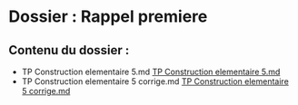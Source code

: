 # Dossier : Rappel premiere
 
 ## Contenu du dossier : 
- TP Construction elementaire 5.md [TP Construction elementaire 5.md](./TP_Construction_elementaire_5.md)
- TP Construction elementaire 5 corrige.md [TP Construction elementaire 5 corrige.md](./TP_Construction_elementaire_5_corrige.md)
